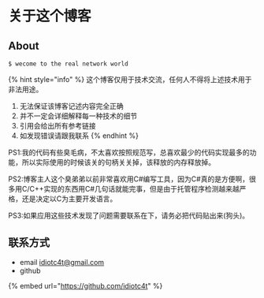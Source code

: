 # 关于这个博客

## About

```
$ wecome to the real network world
```

{% hint style="info" %}
 这个博客仅用于技术交流，任何人不得将上述技术用于非法用途。

1. 无法保证该博客记述内容完全正确
2. 并不一定会详细解释每一种技术的细节
3. 引用会给出所有参考链接
4. 如发现错误请跟我联系
{% endhint %}

PS1:我的代码有些臭毛病，不太喜欢按照规范写，总喜欢最少的代码实现最多的功能，所以实际使用的时候该关的句柄关关掉，该释放的内存释放掉。

PS2:博客主人这个臭弟弟以前非常喜欢用C\#编写工具，因为C\#真的是方便啊，很多用C/C++实现的东西用C\#几句话就能完事，但是由于托管程序检测越来越严格，还是决定以C为主要开发语言。

PS3:如果应用这些技术发现了问题需要联系在下，请务必把代码贴出来\(狗头\)。

## 联系方式

* email idiotc4t@gmail.com
* github 

{% embed url="https://github.com/idiotc4t" %}



